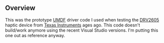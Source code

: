 ## Overview

This was the prototype [UMDF](https://docs.microsoft.com/en-us/windows-hardware/drivers/wdf/overview-of-the-umdf) driver code I used when testing the [DRV2605](http://www.ti.com/lit/ds/symlink/drv2605.pdf) haptic device from [Texas Instruments](http://www.ti.com/) ages ago. This code doesn't build/work anymore using the recent Visual Studio versions. I'm putting this one out as reference anyway.
